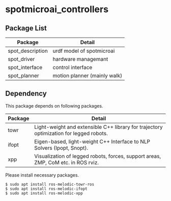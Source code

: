 # spotmicroai_controllers

## Package List

| Package | Detail |
| --- | --- |
| spot_description | urdf model of spotmicroai |
| spot_driver      | hardware managemant |
| spot_interface   | control interface |
| spot_planner     | motion planner (mainly walk) |

## Dependency

This package depends on following packages.

| Package | Detail |
| --- | --- |
| towr  |Light-weight and extensible C++ library for trajectory optimization for legged robots.|
| ifopt |Eigen-based, light-weight C++ Interface to NLP Solvers (Ipopt, Snopt).|
| xpp   |Visualization of legged robots, forces, support areas, ZMP, CoM etc. in ROS rviz.|

Please install necessary packages.

```
$ sudo apt install ros-melodic-towr-ros
$ sudo apt install ros-melodic-ifopt
$ sudo apt install ros-melodic-xpp
```